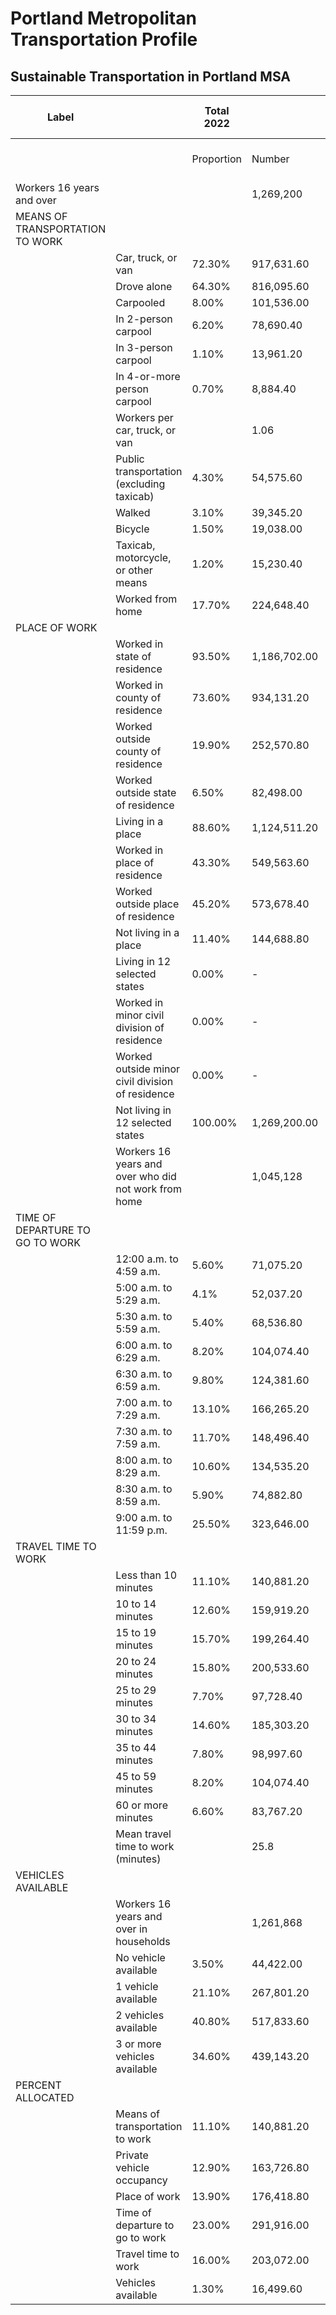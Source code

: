 # Portland Metropolitan Transportation Profile

## Sustainable Transportation in Portland MSA


| Label                           |                                                      | Total 2022 |                | Total 2010 |                | Change 2010 to 2022 |         |                       |
|---------------------------------|------------------------------------------------------|------------|----------------|------------|----------------|---------------------|---------|-----------------------|
|                                 |                                                      | Proportion | Number         | Proportion | Number         | Proportion          | Number  | Raw percentage change |
| Workers 16 years and over       |                                                      |            | 1,269,200      |            | 1,043,671      |                     | 225,529 | 22%                   |
| MEANS OF TRANSPORTATION TO WORK |                                                      |            |                |            |                |                     |         |                       |
|                                 | Car, truck, or van                                   | 72.30%     |  917,631.60    | 81.60%     |  851,635.54    | -9.3%               | 65,996  | 29.26%                |
|                                 | Drove alone                                          | 64.30%     |  816,095.60    | 71.40%     |  745,181.09    | -7.1%               | 70,915  | 31.44%                |
|                                 | Carpooled                                            | 8.00%      |  101,536.00    | 10.10%     |  105,410.77    | -2.1%               | -3,875  | -1.72%                |
|                                 | In 2-person carpool                                  | 6.20%      |  78,690.40     | 8.30%      |  86,624.69     | -2.1%               | -7,934  | -3.52%                |
|                                 | In 3-person carpool                                  | 1.10%      |  13,961.20     | 1.20%      |  12,524.05     | -0.1%               | 1,437   | 0.64%                 |
|                                 | In 4-or-more person carpool                          | 0.70%      |  8,884.40      | 0.60%      |  6,262.03      | 0.1%                | 2,622   | 1.16%                 |
|                                 | Workers per car, truck, or van                       |            | 1.06           |            | 1.07           |                     | -0.01   | -0.93%                |
|                                 | Public transportation (excluding taxicab)            | 4.30%      |  54,575.60     | 6.20%      |  64,707.60     | -1.9%               | -10,132 | -4.49%                |
|                                 | Walked                                               | 3.10%      |  39,345.20     | 3.30%      |  34,441.14     | -0.2%               | 4,904   | 2.17%                 |
|                                 | Bicycle                                              | 1.50%      |  19,038.00     | 2.00%      |  20,873.42     | -0.5%               | -1,835  | -0.81%                |
|                                 | Taxicab, motorcycle, or other means                  | 1.20%      |  15,230.40     | 1.00%      |  10,436.71     | 0.2%                | 4,794   | 2.13%                 |
|                                 | Worked from home                                     | 17.70%     |  224,648.40    | 6.00%      |  62,620.26     | 11.7%               | 162,028 | 71.84%                |
| PLACE OF WORK                   |                                                      |            |                |            |                |                     |         |                       |
|                                 | Worked in state of residence                         | 93.50%     |  1,186,702.00  | 92.00%     |  960,177.32    | 1.5%                | 226,525 | 100.44%               |
|                                 | Worked in county of residence                        | 73.60%     |  934,131.20    | 67.70%     |  706,565.27    | 5.9%                | 227,566 | 100.90%               |
|                                 | Worked outside county of residence                   | 19.90%     |  252,570.80    | 24.30%     |  253,612.05    | -4.4%               | -1,041  | -0.46%                |
|                                 | Worked outside state of residence                    | 6.50%      |  82,498.00     | 8.00%      |  83,493.68     | -1.5%               | -996    | -0.44%                |
|                                 | Living in a place                                    | 88.60%     |  1,124,511.20  | 86.70%     |  904,862.76    | 1.9%                | 219,648 | 97.39%                |
|                                 | Worked in place of residence                         | 43.30%     |  549,563.60    | 36.40%     |  379,896.24    | 6.9%                | 169,667 | 75.23%                |
|                                 | Worked outside place of residence                    | 45.20%     |  573,678.40    | 50.40%     |  526,010.18    | -5.2%               | 47,668  | 21.14%                |
|                                 | Not living in a place                                | 11.40%     |  144,688.80    | 13.30%     |  138,808.24    | -1.9%               | 5,881   | 2.61%                 |
|                                 | Living in 12 selected states                         | 0.00%      |  -             | 0.00%      |  -             | 0.0%                | 0       | 0.00%                 |
|                                 | Worked in minor civil division of residence          | 0.00%      |  -             | 0.00%      |  -             | 0.0%                | 0       | 0.00%                 |
|                                 | Worked outside minor civil division of residence     | 0.00%      |  -             | 0.00%      |  -             | 0.0%                | 0       | 0.00%                 |
|                                 | Not living in 12 selected states                     | 100.00%    |  1,269,200.00  | 100.00%    |  1,043,671.00  | 0.0%                | 225,529 | 100.00%               |
|                                 | Workers 16 years and over who did not work from home |            | 1,045,128      |            | 980,736        | 0.0%                | 64,392  | 28.55%                |
| TIME OF DEPARTURE TO GO TO WORK |                                                      |            |                |            |                |                     |         |                       |
|                                 | 12:00 a.m. to 4:59 a.m.                              | 5.60%      |  71,075.20     | 4.30%      |  44,877.85     | 1.3%                | 26,197  | 11.62%                |
|                                 | 5:00 a.m. to 5:29 a.m.                               | 4.1%       |  52,037.20     | 3.50%      |  36,528.49     | 0.6%                | 15,509  | 6.88%                 |
|                                 | 5:30 a.m. to 5:59 a.m.                               | 5.40%      |  68,536.80     | 5.00%      |  52,183.55     | 0.4%                | 16,353  | 7.25%                 |
|                                 | 6:00 a.m. to 6:29 a.m.                               | 8.20%      |  104,074.40    | 8.60%      |  89,755.71     | -0.4%               | 14,319  | 6.35%                 |
|                                 | 6:30 a.m. to 6:59 a.m.                               | 9.80%      |  124,381.60    | 10.30%     |  107,498.11    | -0.5%               | 16,883  | 7.49%                 |
|                                 | 7:00 a.m. to 7:29 a.m.                               | 13.10%     |  166,265.20    | 14.40%     |  150,288.62    | -1.3%               | 15,977  | 7.08%                 |
|                                 | 7:30 a.m. to 7:59 a.m.                               | 11.70%     |  148,496.40    | 13.00%     |  135,677.23    | -1.3%               | 12,819  | 5.68%                 |
|                                 | 8:00 a.m. to 8:29 a.m.                               | 10.60%     |  134,535.20    | 10.90%     |  113,760.14    | -0.3%               | 20,775  | 9.21%                 |
|                                 | 8:30 a.m. to 8:59 a.m.                               | 5.90%      |  74,882.80     | 6.00%      |  62,620.26     | -0.1%               | 12,263  | 5.44%                 |
|                                 | 9:00 a.m. to 11:59 p.m.                              | 25.50%     |  323,646.00    | 24.00%     |  250,481.04    | 1.5%                | 73,165  | 32.44%                |
| TRAVEL TIME TO WORK             |                                                      |            |                |            |                |                     |         |                       |
|                                 | Less than 10 minutes                                 | 11.10%     |  140,881.20    | 12.20%     |  127,327.86    | -1.1%               | 13,553  | 6.01%                 |
|                                 | 10 to 14 minutes                                     | 12.60%     |  159,919.20    | 13.40%     |  139,851.91    | -0.8%               | 20,067  | 8.90%                 |
|                                 | 15 to 19 minutes                                     | 15.70%     |  199,264.40    | 15.40%     |  160,725.33    | 0.3%                | 38,539  | 17.09%                |
|                                 | 20 to 24 minutes                                     | 15.80%     |  200,533.60    | 16.50%     |  172,205.72    | -0.7%               | 28,328  | 12.56%                |
|                                 | 25 to 29 minutes                                     | 7.70%      |  97,728.40     | 7.10%      |  74,100.64     | 0.6%                | 23,628  | 10.48%                |
|                                 | 30 to 34 minutes                                     | 14.60%     |  185,303.20    | 14.70%     |  153,419.64    | -0.1%               | 31,884  | 14.14%                |
|                                 | 35 to 44 minutes                                     | 7.80%      |  98,997.60     | 7.20%      |  75,144.31     | 0.6%                | 23,853  | 10.58%                |
|                                 | 45 to 59 minutes                                     | 8.20%      |  104,074.40    | 7.30%      |  76,187.98     | 0.9%                | 27,886  | 12.36%                |
|                                 | 60 or more minutes                                   | 6.60%      |  83,767.20     | 6.10%      |  63,663.93     | 0.5%                | 20,103  | 8.91%                 |
|                                 | Mean travel time to work (minutes)                   |            | 25.8           |            | 24.8           |                     | 1       | 4.03%                 |
| VEHICLES AVAILABLE              |                                                      |            |                |            |                |                     |         |                       |
|                                 | Workers 16 years and over in households              |            | 1,261,868      |            | 1,036,720      |                     | 225,148 | 99.83%                |
|                                 | No vehicle available                                 | 3.50%      |  44,422.00     | 3.50%      |  36,528.49     | 0.0%                | 7,894   | 3.50%                 |
|                                 | 1 vehicle available                                  | 21.10%     |  267,801.20    | 22.20%     |  231,694.96    | -1.1%               | 36,106  | 16.01%                |
|                                 | 2 vehicles available                                 | 40.80%     |  517,833.60    | 43.70%     |  456,084.23    | -2.9%               | 61,749  | 27.38%                |
|                                 | 3 or more vehicles available                         | 34.60%     |  439,143.20    | 30.60%     |  319,363.33    | 4.0%                | 119,780 | 53.11%                |
| PERCENT ALLOCATED               |                                                      |            |                |            |                |                     |         |                       |
|                                 | Means of transportation to work                      | 11.10%     |  140,881.20    | 3.80%      |  39,659.50     | 7.3%                | 101,222 | 44.88%                |
|                                 | Private vehicle occupancy                            | 12.90%     |  163,726.80    | 4.70%      |  49,052.54     | 8.2%                | 114,674 | 50.85%                |
|                                 | Place of work                                        | 13.90%     |  176,418.80    | 4.80%      |  50,096.21     | 9.1%                | 126,323 | 56.01%                |
|                                 | Time of departure to go to work                      | 23.00%     |  291,916.00    | 9.10%      |  94,974.06     | 13.9%               | 196,942 | 87.32%                |
|                                 | Travel time to work                                  | 16.00%     |  203,072.00    | 6.70%      |  69,925.96     | 9.3%                | 133,146 | 59.04%                |
|                                 | Vehicles available                                   | 1.30%      |  16,499.60     | 0.70%      |  7,305.70      | 0.6%                | 9,194   | 4.08%                 |